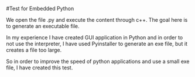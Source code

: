 #Test for Embedded Python

We open the file .py and execute the content through c++. The goal here is to generate an executable file. 

In my experience I have created GUI application in Python and in order to not use the interpreter, I have used Pyinstaller to generate an exe file, but it creates a file too large.

So in order to improve the speed of python applications and use a small exe file, I have created this test.
